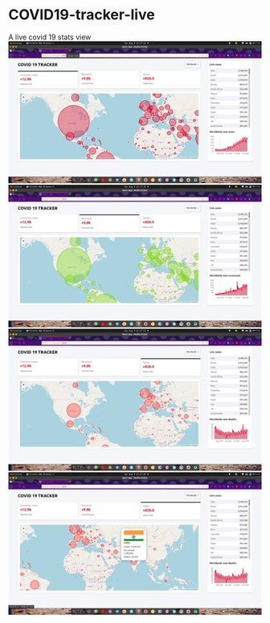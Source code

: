 # COVID19-tracker-live
A live covid 19 stats view
![alt text](https://raw.githubusercontent.com/laxminagln/COVID19-tracker/master/Screenshot%20from%202020-08-09%2012-17-14.png)
![alt text](https://raw.githubusercontent.com/laxminagln/COVID19-tracker/master/Screenshot%20from%202020-08-09%2012-17-19.png)
![alt text](https://raw.githubusercontent.com/laxminagln/COVID19-tracker/master/Screenshot%20from%202020-08-09%2012-17-22.png)
![alt text](https://raw.githubusercontent.com/laxminagln/COVID19-tracker/master/Screenshot%20from%202020-08-09%2012-17-39.png)
